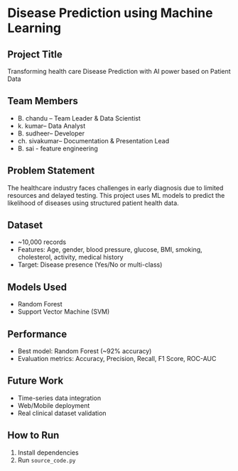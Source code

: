 # Disease Prediction using Machine Learning

## Project Title
Transforming health care Disease Prediction with AI power based on Patient Data 

## Team Members
- B. chandu – Team Leader & Data Scientist
- k. kumar– Data Analyst
- B. sudheer– Developer
- ch. sivakumar– Documentation & Presentation Lead
-  B. sai - feature engineering

## Problem Statement
The healthcare industry faces challenges in early diagnosis due to limited resources and delayed testing. This project uses ML models to predict the likelihood of diseases using structured patient health data.

## Dataset
- ~10,000 records
- Features: Age, gender, blood pressure, glucose, BMI, smoking, cholesterol, activity, medical history
- Target: Disease presence (Yes/No or multi-class)

## Models Used
- Random Forest
- Support Vector Machine (SVM)

## Performance
- Best model: Random Forest (~92% accuracy)
- Evaluation metrics: Accuracy, Precision, Recall, F1 Score, ROC-AUC

## Future Work
- Time-series data integration
- Web/Mobile deployment
- Real clinical dataset validation

## How to Run
1. Install dependencies
2. Run `source_code.py`
